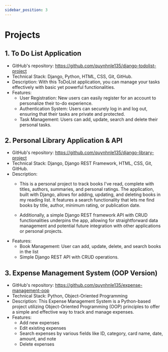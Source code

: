 ```yaml
---
sidebar_position: 3
---
```


# Projects

## 1. To Do List Application
- GitHub's repository: https://github.com/quynhnle135/django-todolist-project
- Technical Stack: Django, Python, HTML, CSS, Git, GitHub.
- Description: With this ToDoList application, you can manage your tasks effectively with basic yet powerful functionalities.
- Features:
    - User Registration: New users can easily register for an account to personalize their to-do experience.
    - Authentication System: Users can securely log in and log out, ensuring that their tasks are private and protected.
    - Task Management: Users can add, update, search and delete their personal tasks.


## 2. Personal Library Application & API
- GitHub's repository: https://github.com/quynhnle135/django-library-project
- Technical Stack: Django, Django REST Framework, HTML, CSS, Git, GitHub.
- Description: 
    - This is a personal project to track books I've read, complete with titles, authors, summaries, and personal ratings. The application, built with Django, allows for adding, updating, and deleting books in my reading list. It features a search functionality that lets me find books by title, author, minimum rating, or publication date.

    - Additionally, a simple Django REST framework API with CRUD functionalities underpins the app, allowing for straightforward data management and potential future integration with other applications or personal projects.
- Features:
    - Book Management: User can add, update, delete, and search books in the list
    - Simple Django REST API with CRUD operations.


## 3. Expense Management System (OOP Version)
- GitHub's repository: https://github.com/quynhnle135/expense-management-oop
- Technical Stack: Python, Object-Oriented Programming
- Description: This Expense Management System is a Python-based project utilizing Object-Oriented Programming (OOP) principles to offer a simple and effective way to track and manage expenses.
- Features:
    - Add new expenses
    - Edit existing expenses
    - Search expenses by various fields like ID, category, card name, date, amount, and note
    - Delete expenses


